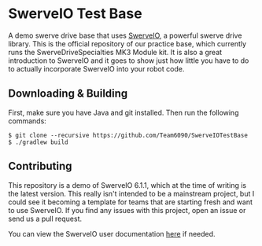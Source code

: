 # SwerveIO Test Base
A demo swerve drive base that uses [SwerveIO](https://git.bancino.net/?p=robotics/SwerveIO.git), a powerful swerve drive library. This is the official repository of our practice base, which currently runs the SwerveDriveSpecialties MK3 Module kit. It is also a great introduction to SwerveIO and it goes to show just how little you have to do to actually incorporate SwerveIO into your robot code.

## Downloading & Building
First, make sure you have Java and git installed. Then run the following commands:

    $ git clone --recursive https://github.com/Team6090/SwerveIOTestBase
    $ ./gradlew build

## Contributing
This repository is a demo of SwerveIO 6.1.1, which at the time of writing is the latest version. This really isn't intended to be a mainstream project, but I could see it becoming a template for teams that are starting fresh and want to use SwerveIO. If you find any issues with this project, open an issue or send us a pull request.

You can view the SwerveIO user documentation <a href="https://javadoc.bancino.net/SwerveIO/latest">here</a> if needed.
